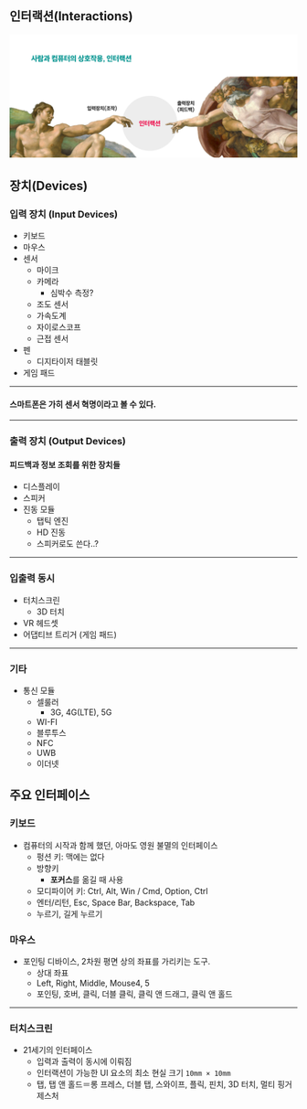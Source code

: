 ## 인터랙션(Interactions)

![](attachments/uxdesign04.png)

## 장치(Devices)

### 입력 장치 (Input Devices)

- 키보드
- 마우스
- 센서
	- 마이크
	- 카메라
		- 심박수 측정?
	- 조도 센서
	- 가속도계
	- 자이로스코프
	- 근접 센서
- 펜
	- 디지타이저 태블릿
- 게임 패드

***

#### 스마트폰은 가히 센서 혁명이라고 볼 수 있다.

---

### 출력 장치 (Output Devices)

#### 피드백과 정보 조회를 위한 장치들

- 디스플레이
- 스피커
- 진동 모듈
	- 탭틱 엔진
	- HD 진동
	- 스피커로도 쓴다..?

***

### 입출력 동시

- 터치스크린
	- 3D 터치
- VR 헤드셋
- 어댑티브 트리거 (게임 패드)

---

### 기타

- 통신 모듈
	- 셀룰러
		- 3G, 4G(LTE), 5G
	- WI-FI
	- 블루투스
	- NFC
	- UWB
	- 이더넷

## 주요 인터페이스

### 키보드

- 컴퓨터의 시작과 함께 했던, 아마도 영원 불멸의 인터페이스
	- 펑션 키: 맥에는 없다
	- 방향키
		- **포커스**를 옮길 때 사용
	- 모디파이어 키: Ctrl, Alt, Win / Cmd, Option, Ctrl
	- 엔터/리턴, Esc, Space Bar, Backspace, Tab
	- 누르기, 길게 누르기

### 마우스

- 포인팅 디바이스, 2차원 평면 상의 좌표를 가리키는 도구.
	- 상대 좌표
	- Left, Right, Middle, Mouse4, 5
	- 포인팅, 호버, 클릭, 더블 클릭, 클릭 앤 드래그, 클릭 앤 홀드

---

### 터치스크린

- 21세기의 인터페이스
	- 입력과 출력이 동시에 이뤄짐
	- 인터랙션이 가능한 UI 요소의 최소 현실 크기 `10mm × 10mm`
	- 탭, 탭 앤 홀드＝롱 프레스, 더블 탭, 스와이프, 플릭, 핀치, 3D 터치, 멀티 핑거 제스처